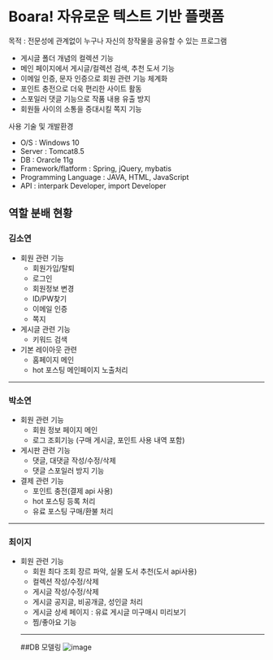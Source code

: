 # Boara! 자유로운 텍스트 기반 플랫폼
목적 : 전문성에 관계없이 누구나 자신의 창작물을 공유할 수 있는 프로그램

  - 게시글 폴더 개념의 컬렉션 기능
  - 메인 페이지에서 게시글/컬렉션 검색, 추천 도서 기능
  - 이메일 인증, 문자 인증으로 회원 관련 기능 체계화
  - 포인트 충전으로 더욱 편리한 사이트 활동
  - 스포일러 댓글 기능으로 작품 내용 유출 방지
  - 회원들 사이의 소통을 증대시킬 쪽지 기능

사용 기술 및 개발환경
  
  - O/S : Windows 10
  - Server : Tomcat8.5
  - DB : Orarcle 11g
  - Framework/flatform : Spring, jQuery, mybatis
  - Programming Language : JAVA, HTML, JavaScript
  - API : interpark Developer, import Developer

## 역할 분배 현황
### 김소연
- 회원 관련 기능
  - 회원가입/탈퇴
  - 로그인
  - 회원정보 변경
  - ID/PW찾기
  - 이메일 인증
  - 쪽지
- 게시글 관련 기능
  - 키워드 검색
- 기본 레이아웃 관련
  - 홈페이지 메인
  - hot 포스팅 메인페이지 노출처리
-------------------------------------
### 박소연
- 회원 관련 기능
  - 회원 정보 페이지 메인
  - 로그 조회기능 (구매 게시글, 포인트 사용 내역 포함)
- 게시판 관련 기능
  - 댓글, 대댓글 작성/수정/삭제
  - 댓글 스포일러 방지 기능
- 결제 관련 기능
  - 포인트 충전(결제 api 사용)
  - hot 포스팅 등록 처리
  - 유료 포스팅 구매/환불 처리
-------------------------------------
### 최이지
- 회원 관련 기능
  - 회원 최다 조회 장르 파악, 실물 도서 추천(도서 api사용)
  - 컬렉션 작성/수정/삭제
  - 게시글 작성/수정/삭제
  - 게시글 공지글, 비공개글, 성인글 처리
  - 게시글 상세 페이지 : 유료 게시글 미구매시 미리보기
  - 찜/좋아요 기능
  -------------------------------------
  ##DB 모델링
  ![image](https://user-images.githubusercontent.com/100174595/182540242-a8ed78b2-efdc-4653-bdcc-f5d1817062f7.png)

